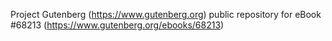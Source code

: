 Project Gutenberg (https://www.gutenberg.org) public repository for
eBook #68213 (https://www.gutenberg.org/ebooks/68213)
